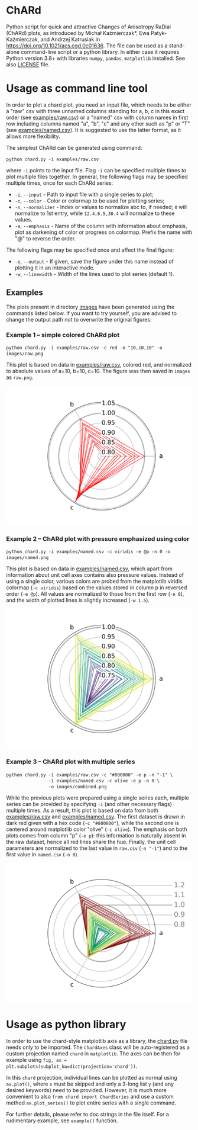 # ChARd
Python script for quick and attractive Changes of Anisotropy RaDial (ChARd)
plots, as introduced by Michał Kaźmierczak*, Ewa Patyk-Kaźmierczak,
and Andrzej Katrusiak in https://doi.org/10.1021/acs.cgd.0c01636.
The file can be used as a stand-alone command-line script or a python library.
In either case it requires Python version 3.8+ with libraries
`numpy`, `pandas`, `matplotlib` installed. See also [LICENSE](LICENSE) file.

# Usage as command line tool
In order to plot a chard plot, you need an input file, which needs to be
either a "raw" csv with three unnamed columns standing for a, b, c
in this exact order (see [examples/raw.csv](examples/raw.csv))
or a "named" csv with column names in first row including columns named
"a", "b", "c" and any other such as "p" or "T"
(see [examples/named.csv](examples/named.csv)).
It is suggested to use the latter format, as it allows more flexibility.

The simplest ChARd can be generated using command:

    python chard.py -i examples/raw.csv

where `-i` points to the input file.
Flag `-i` can be specified multiple times to plot multiple files together.
In general, the following flags may be specified multiple times,
once for each ChARd series:

- `-i`, `--input` - Path to input file with a single series to plot;
- `-c`, `--color` - Color or colormap to be used for plotting series;
- `-n`, `--normalizer` - Index or values to normalize abc to, if needed;
  `0` will normalize to 1st entry,
  while `12.4,6.5,30.4` will normalize to these values.
- `-e`, `--emphasis` - Name of the column with information about emphasis,
  plot as darkening of color or progress on colormap.
  Prefix the name with "@" to reverse the order.

The following flags may be specified once and affect the final figure:
- `-o`, `--output` - If given, save the figure under this name instead
  of plotting it in an interactive mode.
- `-w`, `--linewidth` - Width of the lines used to plot series (default 1).

## Examples

The plots present in directory [images](images) have been generated using
the commands listed below. If you want to try yourself, you are advised to
change the output path not to overwrite the original figures:

### Example 1 – simple colored ChARd plot

    python chard.py -i examples/raw.csv -c red -n "10,10,10" -o images/raw.png

This plot is based on data in [examples/raw.csv](examples/raw.csv),
colored red, and normalized to absolute values of a=10, b=10, c=10.
The figure was then saved in `images` as `raw.png`.

![Raw chard plot](images/raw.png)

### Example 2 – ChARd plot with pressure emphasized using color

    python chard.py -i examples/named.csv -c viridis -e @p -n 0 -o images/named.png

This plot is based on data in [examples/named.csv](examples/named.csv), which
apart from information about unit cell axes contains also pressure values.
Instead of using a single color, various colors are probed from the matplotlib
viridis colormap (`-c viridis`) based on the values stored in column p
in reversed order (`-e @p`). All values are normalized to those from the first
row (`-n 0`), and the width of plotted lines is slightly increased (`-w 1.5`).

![Named chard plot](images/named.png)

### Example 3 – ChARd plot with multiple series

    python chard.py -i examples/raw.csv -c "#800000" -e p -n "-1" \
                    -i examples/named.csv -c olive -e p -n 0 \
                    -o images/combined.png

While the previous plots were prepared using a single series each,
multiple series can be provided by specifying `-i` (and other necessary flags)
multiple times. As a result, this plot is based on data from both
[examples/raw.csv](examples/raw.csv) and
[examples/named.csv](examples/named.csv).
The first dataset is drawn in dark red given with a hex code (`-c "#800000"`),
while the second one is centered around matplotlib color "olive" (`-c olive`).
The emphasis on both plots comes from column "p" (`-e p`):
this information is naturally absent in the raw dataset,
hence all red lines share the hue.
Finally, the unit cell parameters are normalized to the last value in `raw.csv`
(`-n "-1"`) and to the first value in `named.csv` (`-n 0`).

![Combined chard plot](images/combined.png)

# Usage as python library

In order to use the chard-style matplotlib axis as a library,
the [chard.py](chard.py) file needs only to be imported.
The `ChardAxes` class will be auto-registered as a custom projection
named `chard` in `matplotlib`. The axes can be then for example using
`fig, ax = plt.subplots(subplot_kw=dict(projection='chard'))`.

In this `chard` projection, individual lines can be plotted as normal using
`ax.plot()`, where `x` must be skipped and only a 3-long list `y`
(and any desired keywords) need to be provided.
However, it is much more convenient to also `from chard import ChardSeries`
and use a custom method `ax.plot_series()` to plot entire series with
a single command.

For further details, please refer to doc strings in the file itself.
For a rudimentary example, see `example()` function.
